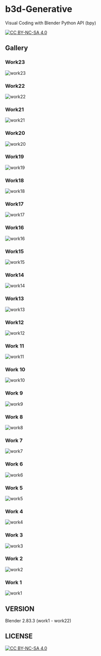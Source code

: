 # b3d-Generative
Visual Coding with Blender Python API (bpy)

[![CC BY-NC-SA 4.0][cc-by-nc-sa-shield]][cc-by-nc-sa]

## Gallery

### Work23

![work23](https://user-images.githubusercontent.com/21966381/139516781-053c5249-6571-4eff-bb09-5c6bd09f5992.png)

### Work22

![work22](https://user-images.githubusercontent.com/21966381/139249044-b86106f7-3ff4-4f6a-a3e7-72aef9767f65.png)

### Work21

![work21](https://user-images.githubusercontent.com/21966381/138873332-633e2701-0732-4ea5-b04f-e5a9de505b96.png)

### Work20

![work20](https://user-images.githubusercontent.com/21966381/138120883-93a9bc60-752d-4123-a3a9-655cb7f62e8a.png)

### Work19

![work19](https://user-images.githubusercontent.com/21966381/137522697-74039f5e-18b2-479e-8ef5-4d66f225c0c2.png)

### Work18

![work18](https://user-images.githubusercontent.com/21966381/137146462-8002605e-3033-42ff-a868-608a8a9f8f5e.png)

### Work17

![work17](https://user-images.githubusercontent.com/21966381/136699005-87070466-ce8d-402a-a3b8-59e3d446c2b1.png)

### Work16

![work16](https://user-images.githubusercontent.com/21966381/136549162-0618b140-61f6-47da-a953-2695529666fe.png)

### Work15

![work15](https://user-images.githubusercontent.com/21966381/136200652-2b77d8c9-d5ea-4837-be60-29e179d30b57.png)

### Work14

![work14](https://user-images.githubusercontent.com/21966381/135879145-71a28842-2673-4672-8222-0935eab413a4.png)

### Work13

![work13](https://user-images.githubusercontent.com/21966381/135718065-8d4132d6-5a35-4755-925b-a52a94e63786.png)

### Work12

![work12](https://user-images.githubusercontent.com/21966381/135181364-e7cf7b7f-ad98-4c38-b0da-f09c9fa02455.png)

### Work 11

![work11](https://user-images.githubusercontent.com/21966381/135077229-909e8931-d34c-4842-9d96-41321c7fa480.png)

### Work 10

![work10](https://user-images.githubusercontent.com/21966381/134807398-5da743d5-df89-4271-92c7-01495e3f47c7.png)

### Work 9

![work9](https://user-images.githubusercontent.com/21966381/133895590-a34fb1eb-c389-4453-9c55-4738f4b4193c.jpg)

### Work 8

![work8](https://user-images.githubusercontent.com/21966381/133390712-3360ba30-bb79-459e-a468-02ab6b542e9e.jpg)

### Work 7

![work7](https://user-images.githubusercontent.com/21966381/132883914-bc69193a-7eee-40c2-872a-d3e43d20a59e.png)

### Work 6

![work6](https://user-images.githubusercontent.com/21966381/132884220-37e36815-2f96-437b-a33b-fa922522e13e.jpg)

### Work 5

![work5](https://user-images.githubusercontent.com/21966381/132884457-a7097f55-fefb-40e9-b7c5-fea6f53c3c52.jpg)

### Work 4

![work4](https://user-images.githubusercontent.com/21966381/132887696-46724649-426d-4ebc-a2b7-f52e686274b4.jpg)

### Work 3

![work3](https://user-images.githubusercontent.com/21966381/132947053-9f94b908-9ee6-44d7-af76-092c434139f9.jpg)

### Work 2

![work2](https://user-images.githubusercontent.com/21966381/132950057-f5fafded-7724-4822-aa7c-be9afbd5522a.jpg)

### Work 1

![work1](https://user-images.githubusercontent.com/21966381/132946108-c3789c81-b118-4e08-b6d4-97fc465d87a2.png)

## VERSION

Blender 2.83.3 (work1 - work22)

## LICENSE

[![CC BY-NC-SA 4.0][cc-by-nc-sa-image]][cc-by-nc-sa]

[cc-by-nc-sa]: http://creativecommons.org/licenses/by-nc-sa/4.0/
[cc-by-nc-sa-image]: https://licensebuttons.net/l/by-nc-sa/4.0/88x31.png
[cc-by-nc-sa-shield]: https://img.shields.io/badge/License-CC%20BY--NC--SA%204.0-lightgrey.svg
